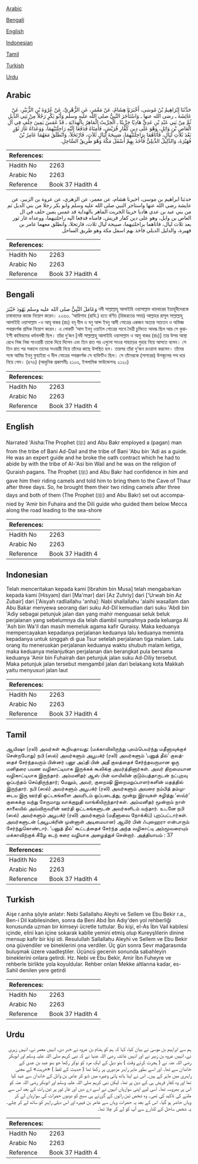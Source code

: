 [Arabic](#arabic)

[Bengali](#bengali)

[English](#english)

[Indonesian](#indonesian)

[Tamil](#tamil)

[Turkish](#turkish)

[Urdu](#urdu)

## Arabic


<div dir="rtl" lang="ar" style={{fontSize:'larger',backgroundColor:'#f8f9fa',padding:20}}>
حَدَّثَنَا إِبْرَاهِيمُ بْنُ مُوسَى، أَخْبَرَنَا هِشَامٌ، عَنْ مَعْمَرٍ، عَنِ الزُّهْرِيِّ، عَنْ عُرْوَةَ بْنِ الزُّبَيْرِ، عَنْ عَائِشَةَ ـ رضى الله عنها ـ وَاسْتَأْجَرَ النَّبِيُّ صلى الله عليه وسلم وَأَبُو بَكْرٍ رَجُلاً مِنْ بَنِي الدِّيلِ ثُمَّ مِنْ بَنِي عَبْدِ بْنِ عَدِيٍّ هَادِيًا خِرِّيتًا ـ الْخِرِّيتُ الْمَاهِرُ بِالْهِدَايَةِ ـ قَدْ غَمَسَ يَمِينَ حِلْفٍ فِي آلِ الْعَاصِ بْنِ وَائِلٍ، وَهْوَ عَلَى دِينِ كُفَّارِ قُرَيْشٍ، فَأَمِنَاهُ فَدَفَعَا إِلَيْهِ رَاحِلَتَيْهِمَا، وَوَعَدَاهُ غَارَ ثَوْرٍ بَعْدَ ثَلاَثِ لَيَالٍ، فَأَتَاهُمَا بِرَاحِلَتَيْهِمَا، صَبِيحَةَ لَيَالٍ ثَلاَثٍ، فَارْتَحَلاَ، وَانْطَلَقَ مَعَهُمَا عَامِرُ بْنُ فُهَيْرَةَ، وَالدَّلِيلُ الدِّيلِيُّ فَأَخَذَ بِهِمْ أَسْفَلَ مَكَّةَ وَهْوَ طَرِيقُ السَّاحِلِ‏.‏
</div>
<div style={{backgroundColor:'#f8f9fa',padding:20, marginBottom: 10}}><table> <thead> <tr> <th>References:</th> <th></th> </tr> </thead> <tbody><tr><td>Hadith No</td><td>2263</td></tr><tr><td>Arabic No</td><td>2263</td></tr><tr><td>Reference</td><td>Book 37 Hadith 4</td></tr></tbody></table></div>


<div dir="rtl" lang="ar" style={{fontSize:'larger',backgroundColor:'#f8f9fa',padding:20}}>
حدثنا ابراهيم بن موسى، اخبرنا هشام، عن معمر، عن الزهري، عن عروة بن الزبير، عن عايشة رضى الله عنها واستاجر النبي صلى الله عليه وسلم وابو بكر رجلا من بني الديل ثم من بني عبد بن عدي هاديا خريتا الخريت الماهر بالهداية قد غمس يمين حلف في ال العاص بن وايل، وهو على دين كفار قريش، فامناه فدفعا اليه راحلتيهما، ووعداه غار ثور بعد ثلاث ليال، فاتاهما براحلتيهما، صبيحة ليال ثلاث، فارتحلا، وانطلق معهما عامر بن فهيرة، والدليل الديلي فاخذ بهم اسفل مكة وهو طريق الساحل
</div>
<div style={{backgroundColor:'#f8f9fa',padding:20, marginBottom: 10}}><table> <thead> <tr> <th>References:</th> <th></th> </tr> </thead> <tbody><tr><td>Hadith No</td><td>2263</td></tr><tr><td>Arabic No</td><td>2263</td></tr><tr><td>Reference</td><td>Book 37 Hadith 4</td></tr></tbody></table></div>

## Bengali


<div dir="ltr" lang="bn" style={{fontSize:'larger',backgroundColor:'#f8f9fa',padding:20}}>
وَعَامَلَ النَّبِيُّ صلى الله عليه وسلم يَهُودَ خَيْبَرَ নবী সাল্লাল্লাহু আলাইহি ওয়াসাল্লাম খায়বারের ইয়াহূদীদেরকে চাষাবাদের কাজে নিয়োগ করেন। ২২৬৩. ‘আয়িশাহ (রাযি.) হতে বর্ণিত (হিজরতের সময়) আল্লাহর রাসূল সাল্লাল্লাহু আলাইহি ওয়াসাল্লাম -ও আবূ বাকর (রাঃ) বনূ দীল ও বনু আব্দ ইবনু আদী গোত্রের একজন অত্যন্ত সচেতন ও অভিজ্ঞ পথপ্রদর্শক শ্রমিক নিয়োগ করেন। এ লোকটি ‘আস ইবনু ওয়াইল গোত্রের সাথে মৈত্রী চুক্তিতে আবদ্ধ ছিল আর সে কুরাইশী কাফিরদের ধর্মাবলম্বী ছিল। তাঁরা দু’জন [নবী সাল্লাল্লাহু আলাইহি ওয়াসাল্লাম ও আবু বাকর (রাঃ)] তার উপর আস্থা রেখে নিজ নিজ সাওয়ারী তাকে দিয়ে দিলেন এবং তিন রাত পর এগুলো সাওর পাহাড়ের গুহায় নিয়ে আসতে বলেন। সে তিন রাত পর সকালে তাদের সওয়ারী নিয়ে তাঁদের কাছে উপস্থিত হল। তারপর তাঁরা দু’জন রওয়ানা করলেন। তাঁদের সঙ্গে আমির ইবনু ফুহাইয়া ও দীল গোত্রের পথপ্রদর্শক সে ব্যক্তিটিও ছিল। সে তাঁদেরকে (সাগরের) উপকূলের পথ ধরে নিয়ে গেল। (৪৭৬) (আধুনিক প্রকাশনীঃ ২১০৩, ইসলামিক ফাউন্ডেশনঃ ২১২০)
</div>
<div style={{backgroundColor:'#f8f9fa',padding:20, marginBottom: 10}}><table> <thead> <tr> <th>References:</th> <th></th> </tr> </thead> <tbody><tr><td>Hadith No</td><td>2263</td></tr><tr><td>Arabic No</td><td>2263</td></tr><tr><td>Reference</td><td>Book 37 Hadith 4</td></tr></tbody></table></div>

## English


<div dir="ltr" lang="en" style={{fontSize:'larger',backgroundColor:'#f8f9fa',padding:20}}>
Narrated 'Aisha:The Prophet (ﷺ) and Abu Bakr employed a (pagan) man from the tribe of Bani Ad-Dail and the tribe of Bani 'Abu bin 'Adi as a guide. He was an expert guide and he broke the oath contract which he had to abide by with the tribe of Al-'Asi bin Wail and he was on the religion of Quraish pagans. The Prophet (ﷺ) and Abu Bakr had confidence in him and gave him their riding camels and told him to bring them to the Cave of Thaur after three days. So, he brought them their two riding camels after three days and both of them (The Prophet (ﷺ) and Abu Bakr) set out accompanied by 'Amir bin Fuhaira and the Dili guide who guided them below Mecca along the road leading to the sea-shore
</div>
<div style={{backgroundColor:'#f8f9fa',padding:20, marginBottom: 10}}><table> <thead> <tr> <th>References:</th> <th></th> </tr> </thead> <tbody><tr><td>Hadith No</td><td>2263</td></tr><tr><td>Arabic No</td><td>2263</td></tr><tr><td>Reference</td><td>Book 37 Hadith 4</td></tr></tbody></table></div>

## Indonesian


<div dir="ltr" lang="id" style={{fontSize:'larger',backgroundColor:'#f8f9fa',padding:20}}>
Telah menceritakan kepada kami [Ibrahim bin Musa] telah mengabarkan kepada kami [Hisyam] dari [Ma'mar] dari [Az Zuhriy] dari ['Urwah bin Az Zubair] dari ['Aisyah radliallahu 'anha]: Nabi shallallahu 'alaihi wasallam dan Abu Bakar menyewa seorang dari suku Ad-Dil kemudian dari suku 'Abdi bin 'Adiy sebagai petunjuk jalan dan yang mahir menguasai seluk beluk perjalanan yang sebelumnya dia telah diambil sumpahnya pada keluarga Al 'Ash bin Wa'il dan masih memeluk agama kafir Quraisy. Maka keduanya mempercayakan kepadanya perjalanan keduanya lalu keduanya meminta kepadanya untuk singgah di gua Tsur setelah perjalanan tiga malam. Lalu orang itu meneruskan perjalanan keduanya waktu shubuh malam ketiga, maka keduanya melanjutkan perjalanan dan berangkat pula bersama keduanya 'Amir bin Fuhairah dan petunjuk jalan suku Ad-Diliy tersebut. Maka petunjuk jalan tersebut mengambil jalan dari belakang kota Makkah yaitu menyusuri jalan laut
</div>
<div style={{backgroundColor:'#f8f9fa',padding:20, marginBottom: 10}}><table> <thead> <tr> <th>References:</th> <th></th> </tr> </thead> <tbody><tr><td>Hadith No</td><td>2263</td></tr><tr><td>Arabic No</td><td>2263</td></tr><tr><td>Reference</td><td>Book 37 Hadith 4</td></tr></tbody></table></div>

## Tamil


<div dir="ltr" lang="ta" style={{fontSize:'larger',backgroundColor:'#f8f9fa',padding:20}}>
ஆயிஷா (ரலி) அவர்கள் கூறியதாவது: (மக்காவிலிருந்து புலம்பெயர்ந்து மதீனாவுக்குச் சென்றபோது) நபி (ஸல்) அவர்களும் அபூபக்ர் (ரலி) அவர்களும் ‘பனுத் தீல்’ குலத்தைச் சேர்ந்தவரும் பின்னர் பனூ அப்தி பின் அதீ குலத்தைச் சேர்ந்தவருமான ஒரு மனிதரை பயண வழிகாட்டியாக இருக்கக் கூலிக்கு அமர்த்தினார்கள். அவர் திறமையான வழிகாட்டியாக இருந்தார். அம்மனிதர் ஆஸ் பின் வாயிலின் குடும்பத்தாருடன் நட்புறவு ஒப்பந்தம் செய்திருந்தார்; மேலும், அவர், குறைஷி இறைமறுப்பாளர்களின் மதத்தில் இருந்தார். நபி (ஸல்) அவர்களும் அபூபக்ர் (ரலி) அவர்களும் அவரை நம்பித் தம்முடைய இரு ஊர்தி ஒட்டகங்களை அவரிடம் ஒப்படைத்து, மூன்று இரவுகள் கழித்து ‘ஸவ்ர்’ குகைக்கு வந்து சேருமாறு வாக்குறுதி வாங்கியிருந்தார்கள். அம்மனிதர் மூன்றாம் நாள் காலையில் அவ்விருவரின் ஊர்தி ஒட்டகங்களுடன் அவர்களிடம் வந்தார். உடனே நபி (ஸல்) அவர்களும் அபூபக்ர் (ரலி) அவர்களும் (மதீனாவை நோக்கிப்) புறப்பட்டார்கள். அவர்களுடன் (அபூபக்ரின் முன்னாள் அடிமையான) ஆமிர் பின் ஃபுஹைரா என்பாரும் சேர்ந்துகொண்டார். ‘பனுத் தீல்’ கூட்டத்தைச் சேர்ந்த அந்த வழிகாட்டி அம்மூவரையும் மக்காவிற்குக் கீழே கடற் கரை வழியாக அழைத்துச் சென்றார். அத்தியாயம் : 37
</div>
<div style={{backgroundColor:'#f8f9fa',padding:20, marginBottom: 10}}><table> <thead> <tr> <th>References:</th> <th></th> </tr> </thead> <tbody><tr><td>Hadith No</td><td>2263</td></tr><tr><td>Arabic No</td><td>2263</td></tr><tr><td>Reference</td><td>Book 37 Hadith 4</td></tr></tbody></table></div>

## Turkish


<div dir="ltr" lang="tr" style={{fontSize:'larger',backgroundColor:'#f8f9fa',padding:20}}>
Aişe r.anha şöyle anlatır: Nebi Sallallahu Aleyhi ve Sellem ve Ebu Bekir r.a., Ben-i Dil kabilesinden, sonra da Beni Abd İbn Adıy'den yol rehberliği konusunda uzman bir kimseyi ücretle tuttular. Bu kişi, el-As İbn Vail kabilesi içinde, elini kan içine sokarak kablle yemini etmiş olup Kureyşlilerin dinine mensup kafir bir kişi idi. Resulullah Sallallahu Aleyhi ve Sellem ve Ebu Bekir ona güvendiler ve bineklerini ona verdiler. Üç gün sonra Sevr mağarasında buluşmak üzere vaadleştiler. Üçüncü gecenin sonunda sabahleyin bineklerini onlara getirdi. Hz. Nebi ve Ebu Bekir, Amir İbn Fuheyre ve rehberle birlikte yola koyuldular. Rehber onları Mekke altlarına kadar, es-Sahil denilen yere getirdi
</div>
<div style={{backgroundColor:'#f8f9fa',padding:20, marginBottom: 10}}><table> <thead> <tr> <th>References:</th> <th></th> </tr> </thead> <tbody><tr><td>Hadith No</td><td>2263</td></tr><tr><td>Arabic No</td><td>2263</td></tr><tr><td>Reference</td><td>Book 37 Hadith 4</td></tr></tbody></table></div>

## Urdu


<div dir="rtl" lang="ur" style={{fontSize:'larger',backgroundColor:'#f8f9fa',padding:20}}>
ہم سے ابراہیم بن موسیٰ نے بیان کیا، کہا کہ ہم کو ہشام بن عروہ نے خبر دی، انہیں معمر نے، انہیں زہری نے، انہیں عروہ بن زبیر نے اور انہیں عائشہ رضی اللہ عنہا نے کہ نبی کریم صلی اللہ علیہ وسلم اور ابوبکر رضی اللہ عنہ نے ( ہجرت کرتے وقت ) بنو دیل کے ایک مرد کو نوکر رکھا جو بنو عبد بن عدی کے خاندان سے تھا۔ اور اسے بطور ماہر راہبر مزدوری پر رکھا تھا ( حدیث کے لفظ ) «خريت» کے معنی راہبری میں ماہر کے ہیں۔ اس نے اپنا ہاتھ پانی وغیرہ میں ڈبو کر عاص بن وائل کے خاندان سے عہد کیا تھا اور وہ کفار قریش ہی کے دین پر تھا۔ لیکن نبی کریم صلی اللہ علیہ وسلم اور ابوبکر رضی اللہ عنہ کو اس پر بھروسہ تھا۔ اسی لیے اپنی سواریاں انہوں نے اسے دے دیں اور غار ثور پر تین رات کے بعد اس سے ملنے کی تاکید کی تھی۔ وہ شخص تین راتوں کے گزرتے ہی صبح کو دونوں حضرات کی سواریاں لے کر وہاں حاضر ہو گیا۔ اس کے بعد یہ حضرات وہاں سے عامر بن فہیرہ اور اس دیلی راہبر کو ساتھ لے کر چلے۔ یہ شخص ساحل کے کنارے سے آپ کو لے کر چلا تھا۔
</div>
<div style={{backgroundColor:'#f8f9fa',padding:20, marginBottom: 10}}><table> <thead> <tr> <th>References:</th> <th></th> </tr> </thead> <tbody><tr><td>Hadith No</td><td>2263</td></tr><tr><td>Arabic No</td><td>2263</td></tr><tr><td>Reference</td><td>Book 37 Hadith 4</td></tr></tbody></table></div>